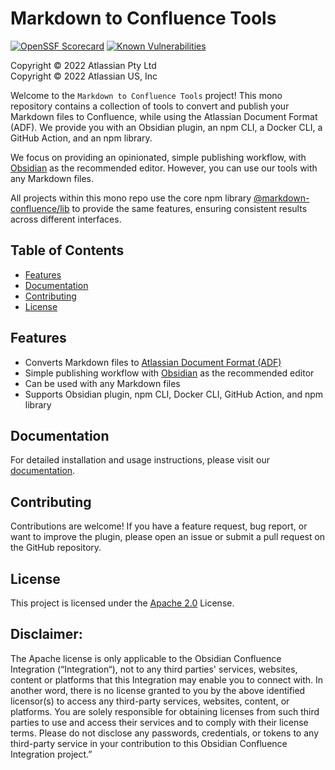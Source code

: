 # Markdown to Confluence Tools

[![OpenSSF Scorecard](https://api.securityscorecards.dev/projects/github.com/markdown-confluence/markdown-confluence/badge)](https://api.securityscorecards.dev/projects/github.com/markdown-confluence/markdown-confluence)
[![Known Vulnerabilities](https://snyk.io/test/github/markdown-confluence/markdown-confluence/badge.svg)](https://snyk.io/test/github/markdown-confluence/markdown-confluence)

Copyright © 2022 Atlassian Pty Ltd   
Copyright © 2022 Atlassian US, Inc  

Welcome to the `Markdown to Confluence Tools` project! This mono repository contains a collection of tools to convert and publish your Markdown files to Confluence, while using the Atlassian Document Format (ADF). We provide you with an Obsidian plugin, an npm CLI, a Docker CLI, a GitHub Action, and an npm library.

We focus on providing an opinionated, simple publishing workflow, with [Obsidian](https://obsidian.md/) as the recommended editor. However, you can use our tools with any Markdown files.

All projects within this mono repo use the core npm library [@markdown-confluence/lib](https://www.npmjs.com/package/@markdown-confluence/lib) to provide the same features, ensuring consistent results across different interfaces.

## Table of Contents

- [Features](#features)
- [Documentation](#documentation)
- [Contributing](#contributing)
- [License](#license)

## Features

- Converts Markdown files to [Atlassian Document Format (ADF)](https://developer.atlassian.com/cloud/jira/platform/apis/document/structure/)
- Simple publishing workflow with [Obsidian](https://obsidian.md/) as the recommended editor
- Can be used with any Markdown files
- Supports Obsidian plugin, npm CLI, Docker CLI, GitHub Action, and npm library

## Documentation

For detailed installation and usage instructions, please visit our [documentation](https://markdown-confluence.com/).

## Contributing
Contributions are welcome! If you have a feature request, bug report, or want to improve the plugin, please open an issue or submit a pull request on the GitHub repository.

## License
This project is licensed under the [Apache 2.0](https://github.com/markdown-confluence/markdown-confluence/blob/main/LICENSE) License.

## Disclaimer:
The Apache license is only applicable to the Obsidian Confluence Integration (“Integration“), not to any third parties' services, websites, content or platforms that this Integration may enable you to connect with.  In another word, there is no license granted to you by the above identified licensor(s) to access any third-party services, websites, content, or platforms.  You are solely responsible for obtaining licenses from such third parties to use and access their services and to comply with their license terms. Please do not disclose any passwords, credentials, or tokens to any third-party service in your contribution to this Obsidian Confluence Integration project.”
